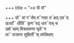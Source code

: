 +++
title = "०४ यो वां"

+++
यो᳓ वां ग᳓र्तम् म᳓नसा त᳓क्षद् एत᳓म्  
ऊर्ध्वां᳓ धीतिं᳓ कृण᳓वद् धार᳓यच् च  
उक्षे᳓थाम् मित्रावरुणा घृते᳓न  
ता᳓ राजाना सुक्षिती᳓स् तर्पयेथाम्